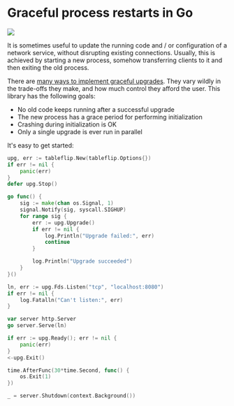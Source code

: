 # Graceful process restarts in Go

[![](https://godoc.org/github.com/cloudflare/tableflip?status.svg)](https://godoc.org/github.com/cloudflare/tableflip)

It is sometimes useful to update the running code and / or configuration of a
network service, without disrupting existing connections. Usually, this is
achieved by starting a new process, somehow transferring clients to it and
then exiting the old process.

There are [many ways to implement graceful upgrades](https://blog.cloudflare.com/graceful-upgrades-in-go/).
They vary wildly in the trade-offs they make, and how much control they afford the user. This library
has the following goals:

* No old code keeps running after a successful upgrade
* The new process has a grace period for performing initialization
* Crashing during initialization is OK
* Only a single upgrade is ever run in parallel

It's easy to get started:

```Go
upg, err := tableflip.New(tableflip.Options{})
if err != nil {
	panic(err)
}
defer upg.Stop()

go func() {
	sig := make(chan os.Signal, 1)
	signal.Notify(sig, syscall.SIGHUP)
	for range sig {
		err := upg.Upgrade()
		if err != nil {
			log.Println("Upgrade failed:", err)
			continue
		}

		log.Println("Upgrade succeeded")
	}
}()

ln, err := upg.Fds.Listen("tcp", "localhost:8080")
if err != nil {
	log.Fatalln("Can't listen:", err)
}

var server http.Server
go server.Serve(ln)

if err := upg.Ready(); err != nil {
	panic(err)
}
<-upg.Exit()

time.AfterFunc(30*time.Second, func() {
	os.Exit(1)
})

_ = server.Shutdown(context.Background())
```
